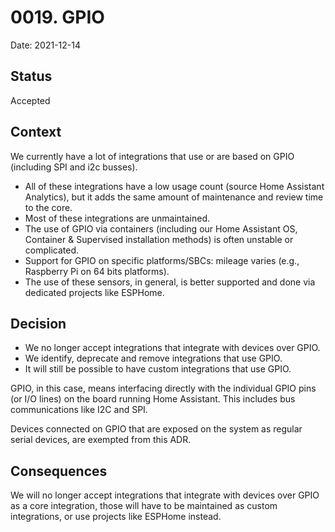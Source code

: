 # 0019. GPIO

Date: 2021-12-14

## Status

Accepted

## Context

We currently have a lot of integrations that use or are based on GPIO (including SPI and i2c busses).

- All of these integrations have a low usage count (source Home Assistant Analytics),
  but it adds the same amount of maintenance and review time to the core.
- Most of these integrations are unmaintained.
- The use of GPIO via containers (including our Home Assistant OS, Container
  & Supervised installation methods) is often unstable or complicated.
- Support for GPIO on specific platforms/SBCs: mileage varies (e.g., Raspberry Pi on 64 bits platforms).
- The use of these sensors, in general, is better supported and done via dedicated projects like ESPHome.

## Decision

- We no longer accept integrations that integrate with devices over GPIO.
- We identify, deprecate and remove integrations that use GPIO.
- It will still be possible to have custom integrations that use GPIO.

GPIO, in this case, means interfacing directly with the individual GPIO pins
(or I/O lines) on the board running Home Assistant. This includes bus
communications like I2C and SPI.

Devices connected on GPIO that are exposed on the system as regular serial
devices, are exempted from this ADR.

## Consequences

We will no longer accept integrations that integrate with devices over GPIO as
a core integration, those will have to be maintained as custom integrations,
or use projects like ESPHome instead.